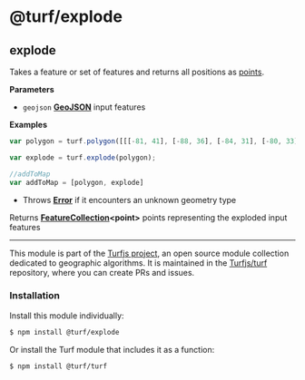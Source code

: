 # @turf/explode

<!-- Generated by documentation.js. Update this documentation by updating the source code. -->

## explode

Takes a feature or set of features and returns all positions as [points][1].

**Parameters**

-   `geojson` **[GeoJSON][2]** input features

**Examples**

```javascript
var polygon = turf.polygon([[[-81, 41], [-88, 36], [-84, 31], [-80, 33], [-77, 39], [-81, 41]]]);

var explode = turf.explode(polygon);

//addToMap
var addToMap = [polygon, explode]
```

-   Throws **[Error][3]** if it encounters an unknown geometry type

Returns **[FeatureCollection][4]&lt;point>** points representing the exploded input features

[1]: https://tools.ietf.org/html/rfc7946#section-3.1.2

[2]: https://tools.ietf.org/html/rfc7946#section-3

[3]: https://developer.mozilla.org/docs/Web/JavaScript/Reference/Global_Objects/Error

[4]: https://tools.ietf.org/html/rfc7946#section-3.3

<!-- This file is automatically generated. Please don't edit it directly:
if you find an error, edit the source file (likely index.js), and re-run
./scripts/generate-readmes in the turf project. -->

---

This module is part of the [Turfjs project](http://turfjs.org/), an open source
module collection dedicated to geographic algorithms. It is maintained in the
[Turfjs/turf](https://github.com/Turfjs/turf) repository, where you can create
PRs and issues.

### Installation

Install this module individually:

```sh
$ npm install @turf/explode
```

Or install the Turf module that includes it as a function:

```sh
$ npm install @turf/turf
```
